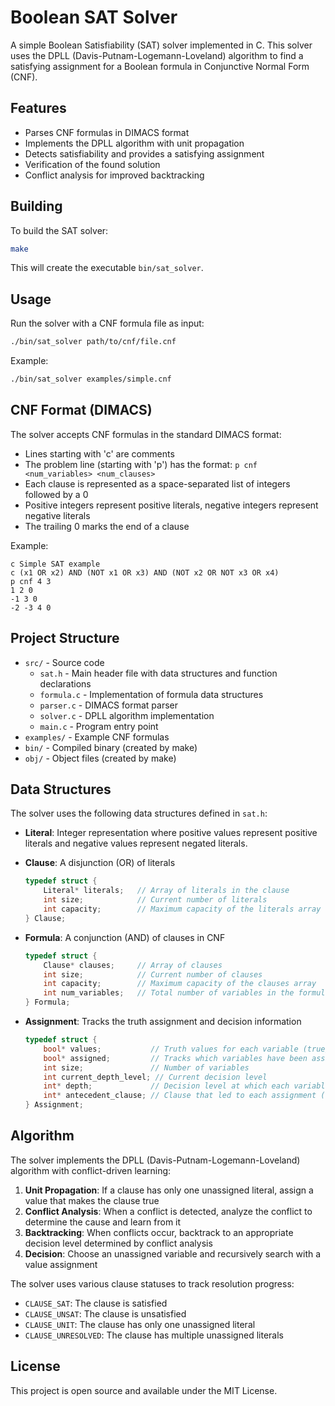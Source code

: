 # Boolean SAT Solver

A simple Boolean Satisfiability (SAT) solver implemented in C. This solver uses the DPLL (Davis-Putnam-Logemann-Loveland) algorithm to find a satisfying assignment for a Boolean formula in Conjunctive Normal Form (CNF).

## Features

- Parses CNF formulas in DIMACS format
- Implements the DPLL algorithm with unit propagation
- Detects satisfiability and provides a satisfying assignment
- Verification of the found solution
- Conflict analysis for improved backtracking

## Building

To build the SAT solver:

```bash
make
```

This will create the executable `bin/sat_solver`.

## Usage

Run the solver with a CNF formula file as input:

```bash
./bin/sat_solver path/to/cnf/file.cnf
```

Example:

```bash
./bin/sat_solver examples/simple.cnf
```

## CNF Format (DIMACS)

The solver accepts CNF formulas in the standard DIMACS format:

- Lines starting with 'c' are comments
- The problem line (starting with 'p') has the format: `p cnf <num_variables> <num_clauses>`
- Each clause is represented as a space-separated list of integers followed by a 0
- Positive integers represent positive literals, negative integers represent negative literals
- The trailing 0 marks the end of a clause

Example:

```
c Simple SAT example
c (x1 OR x2) AND (NOT x1 OR x3) AND (NOT x2 OR NOT x3 OR x4)
p cnf 4 3
1 2 0
-1 3 0
-2 -3 4 0
```

## Project Structure

- `src/` - Source code
  - `sat.h` - Main header file with data structures and function declarations
  - `formula.c` - Implementation of formula data structures
  - `parser.c` - DIMACS format parser
  - `solver.c` - DPLL algorithm implementation
  - `main.c` - Program entry point
- `examples/` - Example CNF formulas
- `bin/` - Compiled binary (created by make)
- `obj/` - Object files (created by make)

## Data Structures

The solver uses the following data structures defined in `sat.h`:

- **Literal**: Integer representation where positive values represent positive literals and negative values represent negated literals.
  
- **Clause**: A disjunction (OR) of literals
  ```c
  typedef struct {
      Literal* literals;   // Array of literals in the clause
      int size;            // Current number of literals
      int capacity;        // Maximum capacity of the literals array
  } Clause;
  ```

- **Formula**: A conjunction (AND) of clauses in CNF
  ```c
  typedef struct {
      Clause* clauses;     // Array of clauses
      int size;            // Current number of clauses
      int capacity;        // Maximum capacity of the clauses array
      int num_variables;   // Total number of variables in the formula
  } Formula;
  ```

- **Assignment**: Tracks the truth assignment and decision information
  ```c
  typedef struct {
      bool* values;           // Truth values for each variable (true/false)
      bool* assigned;         // Tracks which variables have been assigned
      int size;               // Number of variables
      int current_depth_level; // Current decision level
      int* depth;             // Decision level at which each variable was assigned
      int* antecedent_clause; // Clause that led to each assignment (for conflict analysis)
  } Assignment;
  ```

## Algorithm

The solver implements the DPLL (Davis-Putnam-Logemann-Loveland) algorithm with conflict-driven learning:

1. **Unit Propagation**: If a clause has only one unassigned literal, assign a value that makes the clause true
2. **Conflict Analysis**: When a conflict is detected, analyze the conflict to determine the cause and learn from it
3. **Backtracking**: When conflicts occur, backtrack to an appropriate decision level determined by conflict analysis
4. **Decision**: Choose an unassigned variable and recursively search with a value assignment

The solver uses various clause statuses to track resolution progress:
- `CLAUSE_SAT`: The clause is satisfied
- `CLAUSE_UNSAT`: The clause is unsatisfied
- `CLAUSE_UNIT`: The clause has only one unassigned literal
- `CLAUSE_UNRESOLVED`: The clause has multiple unassigned literals

## License

This project is open source and available under the MIT License. 